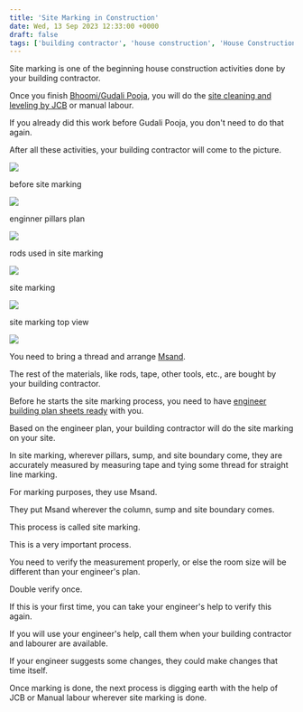 ```yaml
---
title: 'Site Marking in Construction'
date: Wed, 13 Sep 2023 12:33:00 +0000
draft: false
tags: ['building contractor', 'house construction', 'House Construction']
---
```


Site marking is one of the beginning house construction activities done by your building contractor.

Once you finish [Bhoomi/Gudali Pooja](https://houseconstructionguide.com/bhoomi-pooja-for-house-construction/), you will do the [site cleaning and leveling by JCB](https://houseconstructionguide.com/site-cleaning-before-construction/) or manual labour.

If you already did this work before Gudali Pooja, you don't need to do that again.

After all these activities, your building contractor will come to the picture.

![](/images/2023/09/site-cleaning-and-leveling-before-site-marking.jpg)

before site marking

![](/images/2023/09/foundation-and-pillars-layout-drawing.jpg)

enginner pillars plan

![](/images/2023/09/site-boundry-marking.jpg)

rods used in site marking

![](/images/2023/09/site-marking-in-construction-spot.jpg)

site marking

![](/images/2023/09/site-marking-from-top-view.jpg)

site marking top view

![](/images/2023/09/house-construction-site-marking.jpg)

You need to bring a thread and arrange [Msand](https://houseconstructionguide.com/buying-msand-jelly-like-a-pro/).

The rest of the materials, like rods, tape, other tools, etc., are bought by your building contractor.

Before he starts the site marking process, you need to have [engineer building plan sheets ready](https://houseconstructionguide.com/building-design/) with you.

Based on the engineer plan, your building contractor will do the site marking on your site.

In site marking, wherever pillars, sump, and site boundary come, they are accurately measured by measuring tape and tying some thread for straight line marking.

For marking purposes, they use Msand.

They put Msand wherever the column, sump and site boundary comes.

This process is called site marking.

This is a very important process.

You need to verify the measurement properly, or else the room size will be different than your engineer's plan.

Double verify once.

If this is your first time, you can take your engineer's help to verify this again.

If you will use your engineer's help, call them when your building contractor and labourer are available.

If your engineer suggests some changes, they could make changes that time itself.

Once marking is done, the next process is digging earth with the help of JCB or Manual labour wherever site marking is done.